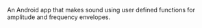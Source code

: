 An Android app that makes sound using user defined functions for amplitude and frequency envelopes.

